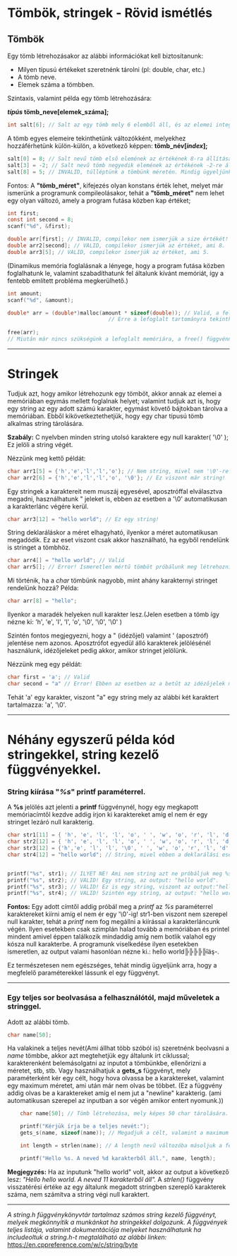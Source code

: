 # Tömbök, stringek - Rövid ismétlés

## Tömbök
Egy tömb létrehozásakor az alábbi információkat kell biztosítanunk:
- Milyen típusú értékeket szeretnénk tárolni (pl: double, char, etc.)
- A tömb neve.
- Elemek száma a tömbben.

Szintaxis, valamint példa egy tömb létrehozására:

**_típús_ tömb_neve[elemek_száma];**
```C
int salt[6]; // Salt az egy tömb mely 6 elemből áll, és az elemei integer típúst tudnak tárolni.
```
A tömb egyes elemeire tekinthetünk változókként, melyekhez hozzáférhetünk külön-külön, a következő képpen: **tömb_név[*index*];**
```C
salt[0] = 8; // Salt nevű tömb első elemének az értékének 8-ra állítása. (A tömbök elemeinek számozása nullától kezdődik.)
salt[3] = -2; // Salt nevű tömb negyedik elemének az értékének -2-re állítása.
salt[8] = 5; // INVALID, túlléptünk a tömbünk méretén. Mindig ügyeljünk arra, hogy az adott tömb eleme amihez éppen hozzá szeretnénk férni a kereteinken belül legyen!
```
Fontos: A **"tömb_méret"**, kifejezés olyan konstans érték lehet, melyet már ismerünk a programunk compileolásakor, tehát a **"tömb_méret"** nem lehet egy olyan változó, amely a program futása közben kap értéket; 
```C
int first;
const int second = 8;
scanf("%d", &first);

double arr[first]; // INVALID, compilekor nem ismerjük a size értékét!
double arr2[second]; // VALID, compilekor ismerjük az értéket, ami 8.
double arr3[5]; // VALID, compilekor ismerjük az értéket, ami 5.
```
(Dinamikus memória foglalásnak a lényege, hogy a program futása közben foglalhatunk le, valamint szabadíthatunk fel általunk kívánt memóriát, így a fentebb említett probléma megkerülhető.)
```C
int amount;
scanf("%d", &amount);

double* arr = (double*)malloc(amount * sizeof(double)); // Valid, a felhasználó által megadott számú, double méretű memóriát foglalunk le.	
					    		// Erre a lefoglalt tartományra tekinthetünk hasonló képpen mintha egy tömb lenne.
			
free(arr);
// Miután már nincs szükségünk a lefoglalt memóriára, a free() függvénnyel visszaadhatjuk a memória pool-ba, tehát az adott memória tartomány újra felhasználható lesz. 
```
----------------------------------------------------------------------------------------------------------------------------------------
# Stringek
Tudjuk azt, hogy amikor létrehozunk egy tömböt, akkor annak az elemei a memóriában egymás mellett foglalnak helyet; valamint tudjuk azt is, hogy egy string az egy adott számú karakter, egymást követő bájtokban tárolva a memóriában. Ebből kikövetkeztethetjük, hogy egy char típusú tömb alkalmas string tárolására.

**Szabály:** C nyelvben minden string utolsó karaktere egy null karakter( '\0' ); Ez jelöli a string végét.

Nézzünk meg kettő példát:
```C
char arr1[5] = {'h','e','l','l','o'}; // Nem string, mivel nem '\0'-re végződik a karakterláncunk.
char arr2[6] = {'h','e','l','l','o', '\0'}; // Ez viszont már string!
```
Egy stringek a karaktereit nem muszáj egyesével, aposztróffal elválasztva megadni, használhatunk " jeleket is, ebben az esetben a '\0' automatikusan a karakterlánc végére kerül.
```C
char arr3[12] = "hello world"; // Ez egy string!
```
String deklaráláskor a méret elhagyható, ilyenkor a méret automatikusan megadódik. Ez az eset viszont csak akkor használható, ha egyből rendelünk is stringet a tömbhöz.
```C
char arr4[] = "hello world"; // Valid
char arr5[]; // Error! Ismeretlen mértű tömböt próbálunk meg létrehozni.
```
Mi történik, ha a *char* tömbünk nagyobb, mint ahány karakternyi stringet rendelünk hozzá?
Példa:
```C
char arr[8] = "hello";
```
Ilyenkor a maradék helyeken null karakter lesz.(Jelen esetben a tömb így nézne ki: 'h', 'e', 'l', 'l', 'o', '\0', '\0', '\0' )

Szintén fontos megjegyezni, hogy a " (idézőjel) valamint ' (aposztróf) jelentése nem azonos. Aposztrófot egyedül álló karakterek jelölésénél használunk, idézőjeleket pedig akkor, amikor stringet jelölünk.

Nézzünk meg egy példát:
```C
char first = 'a'; // Valid
char second = "a" // Error! Ebben az esetben az a betűt az idézőjelek miatt stringként jelöljük, ezért hozzáadódik a null karakter is automatikusan, tehát 2 karaktert próbálunk meg egy változóhoz rendelni.
```
Tehát 'a' egy karakter, viszont "a" egy string mely az alábbi két karaktert tartalmazza: 'a', '\0'.

----------------------------------------------------------------------------------------------------------------------------------------

# Néhány egyszerű példa kód stringekkel, string kezelő függvényekkel.

 ### **String kiírása "*%s*" printf paraméterrel.**

A **%s** jelölés azt jelenti a **printf** függvénynél, hogy egy megkapott memóriacímtől kezdve addig írjon ki karaktereket amíg el nem ér egy stringet lezáró null karakterig.

```C
char str1[11] = { 'h', 'e', 'l', 'l', 'o', ' ', 'w', 'o', 'r', 'l', 'd' }; // Nem String, mivel NEM null karakterrel végződik.
char str2[12] = { 'h', 'e', 'l', 'l', 'o', ' ', 'w', 'o', 'r', 'l', 'd', '\0' }; // String, mivel null karakterrel végződik.
char str3[12] = {'h','e', 'l', 'l', '\0', ' ', 'w', 'o', 'r', 'l', 'd','\0', }; // Szintén string.
char str4[12] = "hello world"; // String, mivel ebben a deklarálási esetben automatikusan megkapta a végére a null karaktert.


printf("%s", str1); // ILYET NE! Ami nem string azt ne próbáljuk meg %s paraméterrel kiiratni!
printf("%s", str2); // VALID! Egy string, az output: "hello world".
printf("%s", str3); // VALID! Ez is egy string, viszont az output:"hell". Ahogy említettem, addig ír ki karaktereket amíg el nem ér egy null karakterig.
printf("%s", str4); // VALID! Szintén egy string, az output: "hello world".
```
**Fontos:** Egy adott címtől addig próbál meg a *printf* az *%s* paraméterrel karaktereket kiírni amíg el nem ér egy '\0'-ig! str1-ben viszont nem szerepel null karakter, tehát a *printf* nem fog megállni a kiírással a karakterláncunk végén. Ilyen esetekben csak szimplán halad tovább a memóriában és printel mindent amivel éppen találkozik mindaddig amíg nem botlik valahol egy kósza null karakterbe. A programunk viselkedése ilyen esetekben ismeretlen, az output valami hasonlóan nézne ki.: hello world╠╠╠╠╠îäş-. 

Ez természetesen nem egészséges, tehát mindig ügyeljünk arra, hogy a megfelelő paraméterekkel lássunk el egy függvényt.

----------------------------------------------------------------------------------------------------------------------------------------

### **Egy teljes sor beolvasása a felhasználótól, majd műveletek a stringgel.**

Adott az alábbi tömb.
```C
char name[50];
```
Ha valakinek a teljes nevét(Ami állhat több szóból is) szeretnénk beolvasni a *name* tömbbe, akkor azt megtehetjük egy általunk írt ciklussal; karakterenként belemásolgatni az inputot a tömbünkbe, ellenőrizni a méretet, stb, stb. Vagy használhatjuk a **gets_s** függvényt, mely paraméterként kér egy célt, hogy hova olvassa be a karaktereket, valamint egy maximum méretet, ami után már nem olvas be többet. (Ez a függvény addig olvas be a karaktereket amíg el nem jut a "newline" karakterig. (ami automatikusan szerepel az inputban a sor végén amikor entert nyomunk.))

```C
	char name[50]; // Tömb létrehozása, mely képes 50 char tárolására.

	printf("Kérjük írja be a teljes nevét:");
	gets_s(name, sizeof(name)); // Megadjuk a célt, valamint a maximum méretet. A "sizeof(name)" visstatérési értéke a name tömbünk mérete bájtokban.

	int length = strlen(name); // A length nevű változóba másoljuk a felhasználó által beírt stringben szereplő karakterek számát.

	printf("Hello %s. A neved %d karakterből áll.", name, length); 
```
**Megjegyzés:** Ha az inputunk "hello world" volt, akkor az output a következő lesz: *"Hello hello world. A neved 11 karakterből áll".*
A *strlen()* függvény visszatérési értéke az egy általunk megadott stringben szereplő karakterek száma, nem számítva a string végi null karaktert.

----------------------------------------------------------------------------------------------------------------------------------------

*A string.h függvénykönyvtár tartalmaz számos string kezelő függvényt, melyek megkönnyítik a munkánkat ha stringekkel dolgozunk.
A függvények teljes listája, valamint dokumentációja melyeket használhatunk ha includeoltuk a string.h-t megtalálható az alábbi linken:* https://en.cppreference.com/w/c/string/byte


